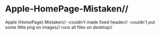 # Apple-HomePage-Mistaken//
Apple (HomePage) Mistaken//
-couldn't made fixed header//
-couldn't put some little png on images//
runs all files on desktop//
